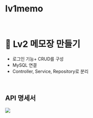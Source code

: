 # lv1memo
<br/>

# 🐣 Lv2 메모장 만들기

 -  로그인 기능+ CRUD를 구성
 - MySQL 연결 
 - Controller, Service, Repository로 분리
<br/>

## API 명세서
<img src="src/main/resources/static/images/MemoAPI.png">